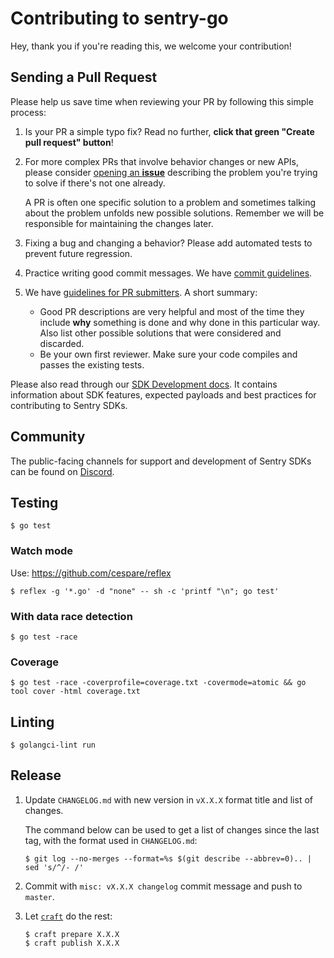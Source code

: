 # Contributing to sentry-go

Hey, thank you if you're reading this, we welcome your contribution!

## Sending a Pull Request

Please help us save time when reviewing your PR by following this simple
process:

1. Is your PR a simple typo fix? Read no further, **click that green "Create
   pull request" button**!

2. For more complex PRs that involve behavior changes or new APIs, please
   consider [opening an **issue**][new-issue] describing the problem you're
   trying to solve if there's not one already.

   A PR is often one specific solution to a problem and sometimes talking about
   the problem unfolds new possible solutions. Remember we will be responsible
   for maintaining the changes later.

3. Fixing a bug and changing a behavior? Please add automated tests to prevent
   future regression.

4. Practice writing good commit messages. We have [commit
   guidelines][commit-guide].

5. We have [guidelines for PR submitters][pr-guide]. A short summary:

   - Good PR descriptions are very helpful and most of the time they include
     **why** something is done and why done in this particular way. Also list
     other possible solutions that were considered and discarded.
   - Be your own first reviewer. Make sure your code compiles and passes the
     existing tests.

[new-issue]: https://github.com/Cleanshelf/sentry-go/issues/new/choose
[commit-guide]: https://develop.sentry.dev/code-review/#commit-guidelines
[pr-guide]: https://develop.sentry.dev/code-review/#guidelines-for-submitters

Please also read through our [SDK Development docs](https://develop.sentry.dev/sdk/).
It contains information about SDK features, expected payloads and best practices for
contributing to Sentry SDKs.

## Community

The public-facing channels for support and development of Sentry SDKs can be found on [Discord](https://discord.gg/Ww9hbqr).

## Testing

```console
$ go test
```

### Watch mode

Use: https://github.com/cespare/reflex

```console
$ reflex -g '*.go' -d "none" -- sh -c 'printf "\n"; go test'
```

### With data race detection

```console
$ go test -race
```

### Coverage

```console
$ go test -race -coverprofile=coverage.txt -covermode=atomic && go tool cover -html coverage.txt
```

## Linting

```console
$ golangci-lint run
```

## Release

1. Update `CHANGELOG.md` with new version in `vX.X.X` format title and list of changes.

   The command below can be used to get a list of changes since the last tag, with the format used in `CHANGELOG.md`:

   ```console
   $ git log --no-merges --format=%s $(git describe --abbrev=0).. | sed 's/^/- /'
   ```

2. Commit with `misc: vX.X.X changelog` commit message and push to `master`.

3. Let [`craft`](https://github.com/getsentry/craft) do the rest:

   ```console
   $ craft prepare X.X.X
   $ craft publish X.X.X
   ```
